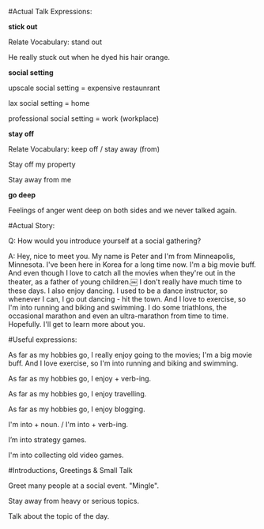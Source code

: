 #Actual Talk Expressions:

**stick out**

Relate Vocabulary: stand out

He really stuck out when he dyed his hair orange.

**social setting**

upscale social setting = expensive restaunrant

lax social setting = home

professional social setting = work (workplace)

**stay off**

Relate Vocabulary: keep off / stay away (from)

Stay off my property

Stay away from me

**go deep**

Feelings of anger went deep on both sides and we never talked again.

#Actual Story:

Q: How would you introduce yourself at a social gathering?

A: Hey, nice to meet you. My name is Peter and I'm from Minneapolis, Minnesota. I've been here in Korea for a long time now. 
I'm a big movie buff. And even though I love to catch all the movies when they're out in the theater, as a father of young 
children.￼ I don't really have much time to these days. I also enjoy dancing. I used to be a dance instructor, so whenever I 
can, I go out dancing - hit the town. And I love to exercise, so I'm into running and biking and swimming. I do some triathlons, the occasional marathon and even an ultra-marathon from time to time. Hopefully. I'll get to learn more about you. 


#Useful expressions:

As far as my hobbies go, I really enjoy going to the movies; I'm a big movie buff. And I love exercise, so I'm into running and biking and swimming.

As far as my hobbies go, I enjoy + verb-ing.

As far as my hobbies go, I enjoy travelling.

As far as my hobbies go, I enjoy blogging.

I'm into + noun. / I'm into + verb-ing.

I’m into strategy games.

I'm into collecting old video games.

#Introductions, Greetings & Small Talk

Greet many people at a social event. "Mingle".

Stay away from heavy or serious topics.

Talk about the topic of the day.










